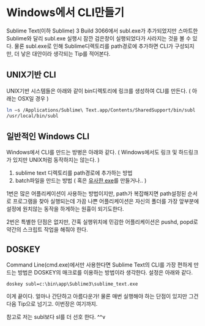 # Windows에서 CLI만들기

Sublime Text(이하 Sublime) 3 Build 3066에서 subl.exe가 추가되었지만 스마트한 Sublime와 달리 subl.exe 실행시 잠깐 검은창이 실행되었다가 사라지는 것을 볼 수 있다. 물론 subl.exe로 인해 Sublime디렉토리를 path경로에 추가하면 CLI가 구성되지만, 더 낳은 대안이라 생각되는 Tip를 적어본다.

## UNIX기반 CLI

UNIX기반 시스템들은 아래와 같이 bin디렉토리에 링크를 생성하여 CLI를 만든다. ( 아래는 OSX일 경우 )

```sh
ln –s /Applications/Sublime\ Text.app/Contents/SharedSupport/bin/subl
/usr/local/bin/subl
```

## 일반적인 Windows CLI

Windows에서 CLI를 만드는 방벙은 아래와 같다. ( Windows에서도 링크 및 하드링크가 있지만 UNIX처럼 동작하지는 않는다. )

1. sublime text 디렉토리를 path경로에 추가하는 방법
2. batch파일을 만드는 방법 ( 혹은 [유사한 exe](https://scotch.io/tutorials/open-sublime-text-from-the-command-line-using-subl-exe-windows)를 만들거나.. )

1번은 많은 어플리케이션이 사용하는 방법이지만, path가 복잡해지면 path설정된 순서로 프로그램을 찾아 실행되는데 가끔 나쁜 어플리케이션은 자신의 폴더를 가장 앞부분에 설정에 원치않는 동작을 하게하는 원흉이 되기도한다.

2번은 특별한 단점은 없지만, 간혹 실행위치에 민감한 어플리케이션은 pushd, popd로 약간의 스크립트 작업을 해줘야 한다.


## DOSKEY

Command Line(cmd.exe)에서만 사용한다면 Sublime Text의 CLI를 가장 편하게 만드는 방법은 DOSKEY의 매크로를 이용하는 방법이라 생각한다. 설정은 아래와 같다.

```batch
doskey subl=c:\bin\app\Sublime3\sublime_text.exe
```

이게 끝이다. 얼마나 간단하고 아름다운가! 물론 매번 실행해야 하는 단점이 있지만 그건 다음 Tip으로 넘기고. 이번장은 여기까지.

참고로 저는 subl보다 sl를 더 선호 한다. ^^v